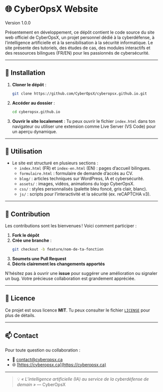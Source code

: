 # 🌐 CyberOpsX Website

Version 1.0.0

Présentement en développement, ce dépôt contient le code source du site web officiel de CyberOpsX, un projet personnel dédié à la cyberdéfense, à l’intelligence artificielle et à la sensibilisation à la sécurité informatique. Le site présente des tutoriels, des études de cas, des modules interactifs et des ressources bilingues (FR/EN) pour les passionnés de cybersécurité.

---

## 🚀 Installation

1. **Cloner le dépôt** :
   ```bash
   git clone https://github.com/CyberOpsX/cyberopsx.github.io.git
   ```

2. **Accéder au dossier** :
   ```bash
   cd cyberopsx.github.io
   ```

3. **Ouvrir le site localement** :
   Tu peux ouvrir le fichier `index.html` dans ton navigateur ou utiliser une extension comme Live Server (VS Code) pour un aperçu dynamique.

---

## 📖 Utilisation

- Le site est structuré en plusieurs sections :
  - `index.html` (FR) et `index-en.html` (EN) : pages d’accueil bilingues.
  - `formulaire.html` : formulaire de demande d’accès au CV.
  - `blog/` : articles techniques sur WordPress, IA et cybersécurité.
  - `assets/` : images, vidéos, animations du logo CyberOpsX.
  - `css/` : styles personnalisés (palette bleu foncé, gris clair, blanc).
  - `js/` : scripts pour l’interactivité et la sécurité (ex. reCAPTCHA v3).

---

## 🤝 Contribution

Les contributions sont les bienvenues ! Voici comment participer :

1. **Fork le dépôt**
2. **Crée une branche** :
   ```bash
   git checkout -b feature/nom-de-ta-fonction
   ```
3. **Soumets une Pull Request**
4. **Décris clairement les changements apportés**

N'hésitez pas à ouvrir une **issue** pour suggérer une amélioration ou signaler un bug. Votre précieuse collaboration est grandement appréciée.

---

## 📜 Licence

Ce projet est sous licence **MIT**. Tu peux consulter le fichier [`LICENSE`](LICENSE) pour plus de détails.

---

## 📫 Contact

Pour toute question ou collaboration :
- 📧 [contact@cyberopsx.ca](mailto:contact@cyberopsx.ca)
- 🌐 [https://cyberopsx.ca](https://cyberopsx.ca)

---

> 💡 *« L’intelligence artificielle (IA) au service de la cyberdéfense de demain »* — CyberOpsX
